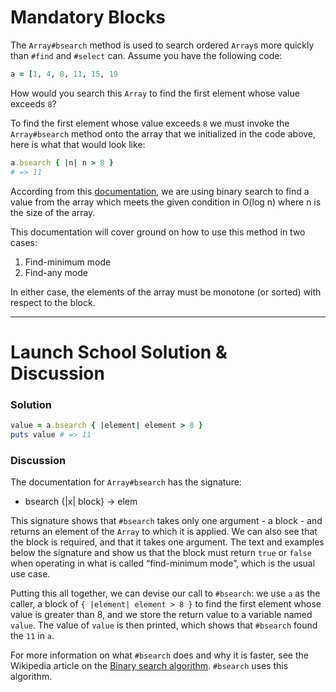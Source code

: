 # Mandatory Blocks
The `Array#bsearch` method is used to search ordered `Array`s more quickly than `#find` and `#select` can. Assume you have the following code:

```rb
a = [1, 4, 8, 11, 15, 19
```

How would you search this `Array` to find the first element whose value exceeds `8`?

To find the first element whose value exceeds `8` we must invoke the `Array#bsearch` method onto the array that we initialized in the code above, here is what that would look like:

```rb
a.bsearch { |n| n > 8 }
# => 11
```

According from this [documentation](https://www.rubydoc.info/stdlib/core/Array:bsearch), we are using binary search to find a value from the array which meets the given condition in O(log n) where n is the size of the array.

This documentation will cover ground on how to use this method in two cases:
1. Find-minimum mode
2. Find-any mode

In either case, the elements of the array must be monotone (or sorted) with respect to the block.

- - - -

# Launch School Solution & Discussion
### Solution

```rb
value = a.bsearch { |element| element > 8 }
puts value # => 11
```

### Discussion
The documentation for `Array#bsearch` has the signature:

* bsearch {|x| block} → elem

This signature shows that `#bsearch` takes only one argument - a block - and returns an element of the `Array` to which it is applied. We can also see that the block is required, and that it takes one argument. The text and examples below the signature and show us that the block must return `true` or `false` when operating in what is called “find-minimum mode”, which is the usual use case.

Putting this all together, we can devise our call to `#bsearch`: we use `a` as the caller, a block of `{ |element| element > 8 }` to find the first element whose value is greater than 8, and we store the return value to a variable named `value`. The value of `value` is then printed, which shows that `#bsearch` found the `11` in `a`.

For more information on what `#bsearch` does and why it is faster, see the Wikipedia article on the [Binary search algorithm](https://en.wikipedia.org/wiki/Binary_search_algorithm). `#bsearch` uses this algorithm.
